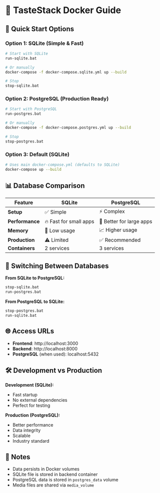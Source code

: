 # 🐳 TasteStack Docker Guide

## 🚀 Quick Start Options

### Option 1: SQLite (Simple & Fast)
```bash
# Start with SQLite
run-sqlite.bat

# Or manually
docker-compose -f docker-compose.sqlite.yml up --build

# Stop
stop-sqlite.bat
```

### Option 2: PostgreSQL (Production Ready)
```bash
# Start with PostgreSQL
run-postgres.bat

# Or manually
docker-compose -f docker-compose.postgres.yml up --build

# Stop
stop-postgres.bat
```

### Option 3: Default (SQLite)
```bash
# Uses main docker-compose.yml (defaults to SQLite)
docker-compose up --build
```

## 📊 Database Comparison

| Feature | SQLite | PostgreSQL |
|---------|--------|------------|
| **Setup** | ✅ Simple | ⚡ Complex |
| **Performance** | 🔥 Fast for small apps | 🚀 Better for large apps |
| **Memory** | 💾 Low usage | 📈 Higher usage |
| **Production** | ⚠️ Limited | ✅ Recommended |
| **Containers** | 2 services | 3 services |

## 🔄 Switching Between Databases

**From SQLite to PostgreSQL:**
```bash
stop-sqlite.bat
run-postgres.bat
```

**From PostgreSQL to SQLite:**
```bash
stop-postgres.bat
run-sqlite.bat
```

## 🌐 Access URLs

- **Frontend**: http://localhost:3000
- **Backend**: http://localhost:8000
- **PostgreSQL** (when used): localhost:5432

## 🛠️ Development vs Production

**Development (SQLite):**
- Fast startup
- No external dependencies
- Perfect for testing

**Production (PostgreSQL):**
- Better performance
- Data integrity
- Scalable
- Industry standard

## 📝 Notes

- Data persists in Docker volumes
- SQLite file is stored in backend container
- PostgreSQL data is stored in `postgres_data` volume
- Media files are shared via `media_volume`
